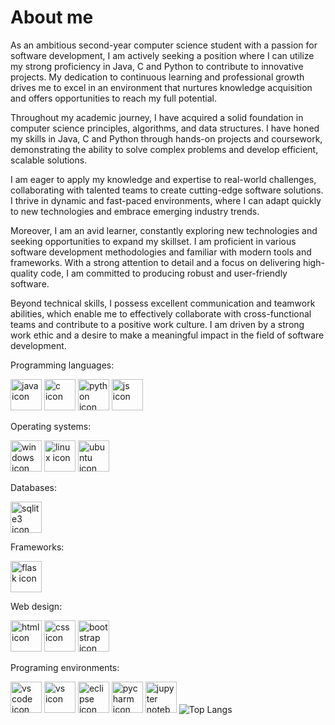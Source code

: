# About me
As an ambitious second-year computer science student with a passion for software development, I am actively seeking a position where I can utilize my strong proficiency in Java, C and Python to contribute to innovative projects. My dedication to continuous learning and professional growth drives me to excel in an environment that nurtures knowledge acquisition and offers opportunities to reach my full potential.

Throughout my academic journey, I have acquired a solid foundation in computer science principles, algorithms, and data structures. I have honed my skills in Java, C and Python through hands-on projects and coursework, demonstrating the ability to solve complex problems and develop efficient, scalable solutions.

I am eager to apply my knowledge and expertise to real-world challenges, collaborating with talented teams to create cutting-edge software solutions. I thrive in dynamic and fast-paced environments, where I can adapt quickly to new technologies and embrace emerging industry trends.

Moreover, I am an avid learner, constantly exploring new technologies and seeking opportunities to expand my skillset. I am proficient in various software development methodologies and familiar with modern tools and frameworks. With a strong attention to detail and a focus on delivering high-quality code, I am committed to producing robust and user-friendly software.

Beyond technical skills, I possess excellent communication and teamwork abilities, which enable me to effectively collaborate with cross-functional teams and contribute to a positive work culture. I am driven by a strong work ethic and a desire to make a meaningful impact in the field of software development.

Programming languages:

<img src="https://github.com/DorMor1999/readme/assets/89539078/d7bee084-562e-4a57-bd02-f252a87d02ae" alt="java icon" height="50px" width="50px">
<img src="https://github.com/DorMor1999/readme/assets/89539078/c849e5e8-40cd-4120-a981-610c29d595d9" alt="c icon" height="50px" width="50px">
<img src="https://github.com/DorMor1999/readme/assets/89539078/8c36503b-2b5a-4112-906e-59210c2d87a3" alt="python icon" height="50px" width="50px">
<img src="https://github.com/DorMor1999/readme/assets/89539078/7f044f2f-043e-4078-ba03-a9aa1aa4b975" alt="js icon" height="50px" width="50px">

Operating systems:

<img src="https://github.com/DorMor1999/readme/assets/89539078/5234cfb7-9f08-4301-afce-18c3e7075573" alt="windows icon" height="50px" width="50px">
<img src="https://github.com/DorMor1999/readme/assets/89539078/e873fb9d-4fb4-4873-97e7-6c6e0ff0c1ad" alt="linux icon" height="50px" width="50px">
<img src="https://github.com/DorMor1999/readme/assets/89539078/e57ba0a2-83f7-47ea-a6d2-a5bdf2075daa" alt="ubuntu icon" height="50px" width="50px">

Databases:

<img src="https://github.com/DorMor1999/readme/assets/89539078/43077756-c125-44ac-ba15-42844e82e616" alt="sqlite3 icon" height="50px" width="50px">

Frameworks:

<img src="https://github.com/DorMor1999/readme/assets/89539078/7dbccbf3-0497-4d06-8e65-a5efa4a8b5d5" alt="flask icon" height="50px" width="50px">

Web design:

<img src="https://github.com/DorMor1999/readme/assets/89539078/66e74e57-9daf-4db8-aa90-64ae834ee1b9" alt="html icon" height="50px" width="50px">
<img src="https://github.com/DorMor1999/readme/assets/89539078/ab4ed1ac-79d5-4f5e-8718-434ca1f52cc0" alt="css icon" height="50px" width="50px">
<img src="https://github.com/DorMor1999/readme/assets/89539078/6c160ab1-7d65-43ef-97f5-a0d8c4342c17" alt="bootstrap icon" height="50px" width="50px">

Programing environments:

<img src="https://github.com/DorMor1999/readme/assets/89539078/bdea201c-38fd-4d28-b7b4-6dc5cd4ab704" alt="vs code icon" height="50px" width="50px">
<img src="https://github.com/DorMor1999/readme/assets/89539078/006869b3-5cdd-4386-8513-d7093d3c0a7b" alt="vs icon" height="50px" width="50px">
<img src="https://github.com/DorMor1999/readme/assets/89539078/b1cc13ee-4f94-4da7-b20f-ce3cc09051ba" alt="eclipse icon" height="50px" width="50px">
<img src="https://github.com/DorMor1999/readme/assets/89539078/28974ac0-5dce-479b-9dd8-2adacdb20c70" alt="pycharm icon" height="50px" width="50px">
<img src="https://github.com/DorMor1999/readme/assets/89539078/be783913-5ce0-4fc7-98d8-679a57ea1ec3" alt="jupyter notebook icon" height="50px" width="50px">

<img src="https://camo.githubusercontent.com/05f69986e2e64a5e901f37ec8ccddef9e2fa7a681b13add97923bbc6cf5b2bcf/68747470733a2f2f6769746875622d726561646d652d73746174732e76657263656c2e6170702f6170692f746f702d6c616e67732f3f757365726e616d653d616e7572616768617a7261266c61796f75743d646f6e7574" alt="Top Langs" data-canonical-src="https://github-readme-stats.vercel.app/api/top-langs/?username=anuraghazra&amp;layout=donut" style="max-width: 100%;">
